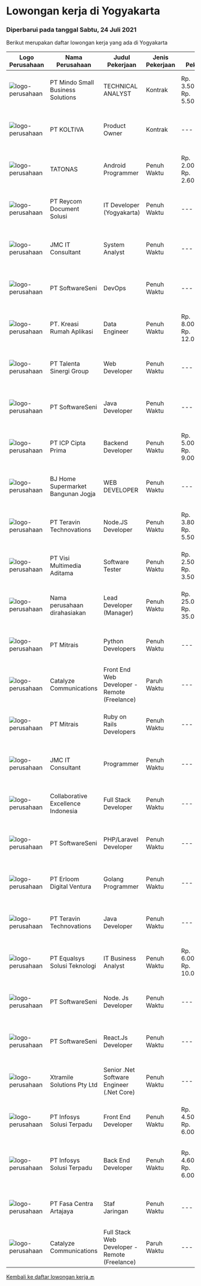 
  # Lowongan kerja di Yogyakarta

  ### Diperbarui pada tanggal Sabtu, 24 Juli 2021

  Berikut merupakan daftar lowongan kerja yang ada di Yogyakarta

  |Logo Perusahaan | Nama Perusahaan | Judul Pekerjaan | Jenis Pekerjaan | Gaji Pekerjaan | Lokasi | Deskripsi | Tanggal diunggah | Pranala |
  | -------------- | --------------- | --------------- | --------- | --------- | -------------- | ------- | ----------- | ----------- |
  |![logo-perusahaan](https://image-service-cdn.seek.com.au/bd9c5207a79d42ed096a1b2bad14bef66654f2f2/ee4dce1061f3f616224767ad58cb2fc751b8d2dc)|PT Mindo Small Business Solutions|TECHNICAL ANALYST|Kontrak|Rp. 3.500.000-Rp. 5.500.000|Yogyakarta|Job Description : Provide incoming help requests from end-users and prioritize/escalate the issues appropriately. Investigating technical/data issues...|Jumat, 23 Juli 2021|https://www.jobstreet.co.id/id/job/technical-analyst-3577921?token=0~8745aee1-233b-4148-b89e-47a76b147e73&sectionRank=1&jobId=jobstreet-id-job-3577921|
|![logo-perusahaan](https://image-service-cdn.seek.com.au/c722a803b1d921d6d97b57b4df8a14b7a3bb09c5/ee4dce1061f3f616224767ad58cb2fc751b8d2dc)|PT KOLTIVA|Product Owner|Kontrak|---|Yogyakarta|Responsibilities:Product Owner responsibility is to ensures their products offer optimal value to potential customers. Interface with customers,...|Kamis, 22 Juli 2021|https://www.jobstreet.co.id/id/job/product-owner-3582719?token=0~8745aee1-233b-4148-b89e-47a76b147e73&sectionRank=2&jobId=jobstreet-id-job-3582719|
|![logo-perusahaan](https://image-service-cdn.seek.com.au/c11a880d3f602bfdd1266c82a04713974d447cb3/ee4dce1061f3f616224767ad58cb2fc751b8d2dc)|TATONAS|Android Programmer|Penuh Waktu|Rp. 2.000.000-Rp. 2.600.000|Sleman|Kualifikasi: Pendidikan D3 atau S1 Ilmu Komputer, Teknik Komputer, Teknologi Informasi atau yang setara Menguasai MySQL Server Pengalaman minimal 2...|Jumat, 23 Juli 2021|https://www.jobstreet.co.id/id/job/android-programmer-3577768?token=0~8745aee1-233b-4148-b89e-47a76b147e73&sectionRank=3&jobId=jobstreet-id-job-3577768|
|![logo-perusahaan](https://image-service-cdn.seek.com.au/ecf6d71f6299b6febdc8e2a576a705f0519ee0ee/ee4dce1061f3f616224767ad58cb2fc751b8d2dc)|PT Reycom Document Solusi|IT Developer (Yogyakarta)|Penuh Waktu|---|Yogyakarta|Qualfication Candidate must possess at least Bachelor's Degree in Engineering (Computer/Telecommunication), Computer Science/Information Technology or...|Jumat, 23 Juli 2021|https://www.jobstreet.co.id/id/job/it-developer-yogyakarta-3584243?token=0~8745aee1-233b-4148-b89e-47a76b147e73&sectionRank=4&jobId=jobstreet-id-job-3584243|
|![logo-perusahaan](https://image-service-cdn.seek.com.au/a2204a6f248fedfcfbb4d393e68e7d11a2931c9a/ee4dce1061f3f616224767ad58cb2fc751b8d2dc)|JMC IT Consultant|System Analyst|Penuh Waktu|---|Bantul|Greetings!We are growing IT Consultant that focused on E-Gov industry. Within 12 years, we are already helping more than 300 IT development in...|Rabu, 21 Juli 2021|https://www.jobstreet.co.id/id/job/system-analyst-3581615?token=0~8745aee1-233b-4148-b89e-47a76b147e73&sectionRank=5&jobId=jobstreet-id-job-3581615|
|![logo-perusahaan](https://image-service-cdn.seek.com.au/c05a3e3e627c08dd9cbb310c1a48f4a5a42787b6/ee4dce1061f3f616224767ad58cb2fc751b8d2dc)|PT SoftwareSeni|DevOps|Penuh Waktu|---|Yogyakarta|SoftwareSeni is a Software Development Company based in Yogyakarta &amp; Australia. We love solving tough problems – from user experience to design...|Kamis, 22 Juli 2021|https://www.jobstreet.co.id/id/job/devops-3573068?token=0~8745aee1-233b-4148-b89e-47a76b147e73&sectionRank=6&jobId=jobstreet-id-job-3573068|
|![logo-perusahaan](https://image-service-cdn.seek.com.au/13f7466ed464c1e6442064fa0564efac70e6da12/ee4dce1061f3f616224767ad58cb2fc751b8d2dc)|PT. Kreasi Rumah Aplikasi|Data Engineer|Penuh Waktu|Rp. 8.000.000-Rp. 12.000.000|Bantul|Bertanggung jawab mengolah data dan data pipeline untuk memastikan data compliance sesuai dengan standar data, standar arsitektural data, dan...|Jumat, 23 Juli 2021|https://www.jobstreet.co.id/id/job/data-engineer-3584242?token=0~8745aee1-233b-4148-b89e-47a76b147e73&sectionRank=7&jobId=jobstreet-id-job-3584242|
|![logo-perusahaan](https://image-service-cdn.seek.com.au/b8333d5272889c77ffbe82c3e7d5008aaef6464d/ee4dce1061f3f616224767ad58cb2fc751b8d2dc)|PT Talenta Sinergi Group|Web Developer|Penuh Waktu|---|Yogyakarta|General: At least 2 Year(s) of working experience in the related field is required for this position. Required Skill(s): PHP ( Laravel is Must ),...|Kamis, 22 Juli 2021|https://www.jobstreet.co.id/id/job/web-developer-3573345?token=0~8745aee1-233b-4148-b89e-47a76b147e73&sectionRank=8&jobId=jobstreet-id-job-3573345|
|![logo-perusahaan](https://image-service-cdn.seek.com.au/c05a3e3e627c08dd9cbb310c1a48f4a5a42787b6/ee4dce1061f3f616224767ad58cb2fc751b8d2dc)|PT SoftwareSeni|Java Developer|Penuh Waktu|---|Yogyakarta|SoftwareSeni is a Software Development Company based in Yogyakarta &amp; Sydney, Australia. We have been designing and developing phone apps,...|Jumat, 23 Juli 2021|https://www.jobstreet.co.id/id/job/java-developer-3577841?token=0~8745aee1-233b-4148-b89e-47a76b147e73&sectionRank=9&jobId=jobstreet-id-job-3577841|
|![logo-perusahaan](https://image-service-cdn.seek.com.au/93e6dad843d24e4594bfcaa869dd5928ad23e0e4/ee4dce1061f3f616224767ad58cb2fc751b8d2dc)|PT ICP Cipta Prima|Backend Developer|Penuh Waktu|Rp. 5.000.000-Rp. 9.000.000|Yogyakarta|Persyaratan : Berpengalaman dalam mengembangkan API (protokol REST &amp; SOAP) Berpengalaman dalam Database Relasional (MySQL, SQL Server, PostgreSQL)...|Jumat, 23 Juli 2021|https://www.jobstreet.co.id/id/job/backend-developer-3578380?token=0~8745aee1-233b-4148-b89e-47a76b147e73&sectionRank=10&jobId=jobstreet-id-job-3578380|
|![logo-perusahaan](https://image-service-cdn.seek.com.au/11ed751e2da57e131790bc43ae43dbbc4b5d6cef/ee4dce1061f3f616224767ad58cb2fc751b8d2dc)|BJ Home Supermarket Bangunan Jogja|WEB DEVELOPER|Penuh Waktu|---|Bantul|Anda menyukai bidang teknologi? Jago dibidang Web Developer ? Memiliki Pengalaman dalam merancang dan membangun web ? Jadilah Web Developer di...|Kamis, 22 Juli 2021|https://www.jobstreet.co.id/id/job/web-developer-3573485?token=0~8745aee1-233b-4148-b89e-47a76b147e73&sectionRank=11&jobId=jobstreet-id-job-3573485|
|![logo-perusahaan](https://image-service-cdn.seek.com.au/00c5fccd7e7da99c6c551506f244b709f37b24cb/ee4dce1061f3f616224767ad58cb2fc751b8d2dc)|PT Teravin Technovations|Node.JS Developer|Penuh Waktu|Rp. 3.800.000-Rp. 5.500.000|Jakarta Pusat|Requirements: Minimum 1 year experience in using Node.Js Good in English Creative Person, problem solving, good attitude, eager to learn Able to...|Kamis, 22 Juli 2021|https://www.jobstreet.co.id/id/job/node-js-developer-3582794?token=0~8745aee1-233b-4148-b89e-47a76b147e73&sectionRank=12&jobId=jobstreet-id-job-3582794|
|![logo-perusahaan](https://image-service-cdn.seek.com.au/b8528c389ba1b59ec14f571684d5a518b5b2a7b1/ee4dce1061f3f616224767ad58cb2fc751b8d2dc)|PT Visi Multimedia Aditama|Software Tester|Penuh Waktu|Rp. 2.500.000-Rp. 3.500.000|Jawa Tengah|Responsibilities : Use and test software to identify and eliminate bugs in applications. Performe specific tests, examines all aspects of a product...|Kamis, 22 Juli 2021|https://www.jobstreet.co.id/id/job/software-tester-3582532?token=0~8745aee1-233b-4148-b89e-47a76b147e73&sectionRank=13&jobId=jobstreet-id-job-3582532|
|![logo-perusahaan](https://us.123rf.com/450wm/pavelstasevich/pavelstasevich1811/pavelstasevich181101027/112815900-stock-vector-no-image-available-icon-flat-vector.jpg?ver=6)|Nama perusahaan dirahasiakan|Lead Developer (Manager)|Penuh Waktu|Rp. 25.000.000-Rp. 35.000.000|Bali|Ensure that the team continues to deliver high-quality results that satisfy clients' and partners' web technology needs. Foster a culture of...|Rabu, 21 Juli 2021|https://www.jobstreet.co.id/id/job/lead-developer-manager-3581571?token=0~8745aee1-233b-4148-b89e-47a76b147e73&sectionRank=14&jobId=jobstreet-id-job-3581571|
|![logo-perusahaan](https://image-service-cdn.seek.com.au/969b0c47f133a1e0155056a5d964c63953dd6304/ee4dce1061f3f616224767ad58cb2fc751b8d2dc)|PT Mitrais|Python Developers|Penuh Waktu|---|Jakarta Raya|Build your Career with Mitrais !  We're looking for experienced Python Developers to be part of our team. What will you be doing?  Liasing with...|Kamis, 22 Juli 2021|https://www.jobstreet.co.id/id/job/python-developers-3582489?token=0~8745aee1-233b-4148-b89e-47a76b147e73&sectionRank=15&jobId=jobstreet-id-job-3582489|
|![logo-perusahaan](https://image-service-cdn.seek.com.au/7b0e442165d5a37f3d08361a23aff8a29b66fd62/ee4dce1061f3f616224767ad58cb2fc751b8d2dc)|Catalyze Communications|Front End Web Developer - Remote (Freelance)|Paruh Waktu|---|Bali|As part of our ongoing expansion, we seek a reliable, detailed, and experienced freelance Front End Web Developer to develop website projects using...|Rabu, 21 Juli 2021|https://www.jobstreet.co.id/id/job/front-end-web-developer-remote-freelance-3582184?token=0~8745aee1-233b-4148-b89e-47a76b147e73&sectionRank=16&jobId=jobstreet-id-job-3582184|
|![logo-perusahaan](https://image-service-cdn.seek.com.au/969b0c47f133a1e0155056a5d964c63953dd6304/ee4dce1061f3f616224767ad58cb2fc751b8d2dc)|PT Mitrais|Ruby on Rails Developers|Penuh Waktu|---|Bali|Build your Career with Mitrais ! We're urgently looking for experienced Ruby On Rails  Developers to be part of our team for an immediate...|Selasa, 20 Juli 2021|https://www.jobstreet.co.id/id/job/ruby-on-rails-developers-3571271?token=0~8745aee1-233b-4148-b89e-47a76b147e73&sectionRank=17&jobId=jobstreet-id-job-3571271|
|![logo-perusahaan](https://image-service-cdn.seek.com.au/a2204a6f248fedfcfbb4d393e68e7d11a2931c9a/ee4dce1061f3f616224767ad58cb2fc751b8d2dc)|JMC IT Consultant|Programmer|Penuh Waktu|---|Bantul|Greetings! We are growing IT Consultant that focused on E-Gov industry. Within 12 years, we are already helping more than 300 IT development in...|Senin, 19 Juli 2021|https://www.jobstreet.co.id/id/job/programmer-3581284?token=0~8745aee1-233b-4148-b89e-47a76b147e73&sectionRank=18&jobId=jobstreet-id-job-3581284|
|![logo-perusahaan](https://image-service-cdn.seek.com.au/7145b1ba6bc0dbd678e2bf86d776dd2b1b9b81f6/ee4dce1061f3f616224767ad58cb2fc751b8d2dc)|Collaborative Excellence Indonesia|Full Stack Developer|Penuh Waktu|---|Jakarta Raya|Responsibilities: Work with Business/Product Owners/product development team/Project Manager to design, develop, maintain and enhance web-based &amp;...|Rabu, 21 Juli 2021|https://www.jobstreet.co.id/id/job/full-stack-developer-3582381?token=0~8745aee1-233b-4148-b89e-47a76b147e73&sectionRank=19&jobId=jobstreet-id-job-3582381|
|![logo-perusahaan](https://image-service-cdn.seek.com.au/c05a3e3e627c08dd9cbb310c1a48f4a5a42787b6/ee4dce1061f3f616224767ad58cb2fc751b8d2dc)|PT SoftwareSeni|PHP/Laravel Developer|Penuh Waktu|---|Yogyakarta|SoftwareSeni is a Software Development Company based in Yogyakarta &amp; Sydney, Australia. We have been designing and developing phone apps,...|Kamis, 22 Juli 2021|https://www.jobstreet.co.id/id/job/php-laravel-developer-3582650?token=0~8745aee1-233b-4148-b89e-47a76b147e73&sectionRank=20&jobId=jobstreet-id-job-3582650|
|![logo-perusahaan](https://image-service-cdn.seek.com.au/7b0850d0262c85ca3c0fa4d6a9c005f1450e6d9f/ee4dce1061f3f616224767ad58cb2fc751b8d2dc)|PT Erloom Digital Ventura|Golang Programmer|Penuh Waktu|---|Yogyakarta|Requirements: Having a minimum of 2 years of software engineering experience. In-depth knowledge of at Go programming language Using PostgreSQL or...|Rabu, 21 Juli 2021|https://www.jobstreet.co.id/id/job/golang-programmer-3572980?token=0~8745aee1-233b-4148-b89e-47a76b147e73&sectionRank=21&jobId=jobstreet-id-job-3572980|
|![logo-perusahaan](https://image-service-cdn.seek.com.au/00c5fccd7e7da99c6c551506f244b709f37b24cb/ee4dce1061f3f616224767ad58cb2fc751b8d2dc)|PT Teravin Technovations|Java Developer|Penuh Waktu|---|Jakarta Raya|We are looking for a Java Developer with experience in building high-performing, scalable, enterprise-grade applications. You will be part of a...|Kamis, 22 Juli 2021|https://www.jobstreet.co.id/id/job/java-developer-3582797?token=0~8745aee1-233b-4148-b89e-47a76b147e73&sectionRank=22&jobId=jobstreet-id-job-3582797|
|![logo-perusahaan](https://image-service-cdn.seek.com.au/cf6d9b9362f34572218f6a132da744549ab3eacd/ee4dce1061f3f616224767ad58cb2fc751b8d2dc)|PT Equalsys Solusi Teknologi|IT Business Analyst|Penuh Waktu|Rp. 6.000.000-Rp. 10.000.000|Batam|RESPONSIBILITIES Document requirements for computer software and applications. Interview application users to understand how application will be used....|Senin, 19 Juli 2021|https://www.jobstreet.co.id/id/job/it-business-analyst-3580623?token=0~8745aee1-233b-4148-b89e-47a76b147e73&sectionRank=23&jobId=jobstreet-id-job-3580623|
|![logo-perusahaan](https://image-service-cdn.seek.com.au/c05a3e3e627c08dd9cbb310c1a48f4a5a42787b6/ee4dce1061f3f616224767ad58cb2fc751b8d2dc)|PT SoftwareSeni|Node. Js Developer|Penuh Waktu|---|Yogyakarta|SoftwareSeni is a Software Development Company based in Yogyakarta &amp; Sydney, Australia. We have been designing and developing phone apps,...|Rabu, 21 Juli 2021|https://www.jobstreet.co.id/id/job/node-js-developer-3576099?token=0~8745aee1-233b-4148-b89e-47a76b147e73&sectionRank=24&jobId=jobstreet-id-job-3576099|
|![logo-perusahaan](https://image-service-cdn.seek.com.au/c05a3e3e627c08dd9cbb310c1a48f4a5a42787b6/ee4dce1061f3f616224767ad58cb2fc751b8d2dc)|PT SoftwareSeni|React.Js Developer|Penuh Waktu|---|Yogyakarta|SoftwareSeni is a Software Development Company based in Yogyakarta &amp; Sydney, Australia. We have been designing and developing phone apps,...|Rabu, 21 Juli 2021|https://www.jobstreet.co.id/id/job/react-js-developer-3576095?token=0~8745aee1-233b-4148-b89e-47a76b147e73&sectionRank=25&jobId=jobstreet-id-job-3576095|
|![logo-perusahaan](https://image-service-cdn.seek.com.au/886dbb766c5bd832cea6f1bb5b5374b094ca8917/ee4dce1061f3f616224767ad58cb2fc751b8d2dc)|Xtramile Solutions Pty Ltd|Senior .Net Software Engineer (.Net Core)|Penuh Waktu|---|Bali|Innovative job opportunity offering a high salary package, attractive bonus remuneration and full remote working arrangement.This role will help...|Kamis, 22 Juli 2021|https://www.jobstreet.co.id/id/job/senior-net-software-engineer-net-core-3582548?token=0~8745aee1-233b-4148-b89e-47a76b147e73&sectionRank=26&jobId=jobstreet-id-job-3582548|
|![logo-perusahaan](https://image-service-cdn.seek.com.au/82d403a01c9fe504042ec15fa2581f27695b6446/ee4dce1061f3f616224767ad58cb2fc751b8d2dc)|PT Infosys Solusi Terpadu|Front End Developer|Penuh Waktu|Rp. 4.500.000-Rp. 6.000.000|Jakarta Pusat|Minimum D3 from Technical Information/ System Information/Electromagnetics/Mathematics GPA minimal 2.8 Open for fresh graduate Expert level knowledge...|Kamis, 22 Juli 2021|https://www.jobstreet.co.id/id/job/front-end-developer-3577586?token=0~8745aee1-233b-4148-b89e-47a76b147e73&sectionRank=27&jobId=jobstreet-id-job-3577586|
|![logo-perusahaan](https://image-service-cdn.seek.com.au/82d403a01c9fe504042ec15fa2581f27695b6446/ee4dce1061f3f616224767ad58cb2fc751b8d2dc)|PT Infosys Solusi Terpadu|Back End Developer|Penuh Waktu|Rp. 4.600.000-Rp. 6.000.000|Jakarta Pusat|Minimum D3 from Technical Information/ System Information/Electromagnetics/Mathematics GPA minimal 2.8 Junior Mobile/Android/Web Developer: Having 1-...|Kamis, 22 Juli 2021|https://www.jobstreet.co.id/id/job/back-end-developer-3577573?token=0~8745aee1-233b-4148-b89e-47a76b147e73&sectionRank=28&jobId=jobstreet-id-job-3577573|
|![logo-perusahaan](https://image-service-cdn.seek.com.au/5a55fb89213bf49dd4111532714d4a9196645ae9/ee4dce1061f3f616224767ad58cb2fc751b8d2dc)|PT Fasa Centra Artajaya|Staf Jaringan|Penuh Waktu|---|Sleman|PT Fasa Centra Artajaya adalah sebuah perusahaan layanan pembayaran online di bidang uang elektronik (e-money) dan transfer dana yang berlokasi di...|Rabu, 21 Juli 2021|https://www.jobstreet.co.id/id/job/staf-jaringan-3581544?token=0~8745aee1-233b-4148-b89e-47a76b147e73&sectionRank=29&jobId=jobstreet-id-job-3581544|
|![logo-perusahaan](https://image-service-cdn.seek.com.au/7b0e442165d5a37f3d08361a23aff8a29b66fd62/ee4dce1061f3f616224767ad58cb2fc751b8d2dc)|Catalyze Communications|Full Stack Web Developer - Remote (Freelance)|Paruh Waktu|---|Bali|As part of our ongoing expansion, we seek a reliable, detailed, and experienced freelance Fullstack Web Developer to develop website projects using...|Rabu, 21 Juli 2021|https://www.jobstreet.co.id/id/job/full-stack-web-developer-remote-freelance-3581570?token=0~8745aee1-233b-4148-b89e-47a76b147e73&sectionRank=30&jobId=jobstreet-id-job-3581570|


  [Kembali ke daftar lowongan kerja 🔙](../README.md#daftar-lowongan-kerja)
  